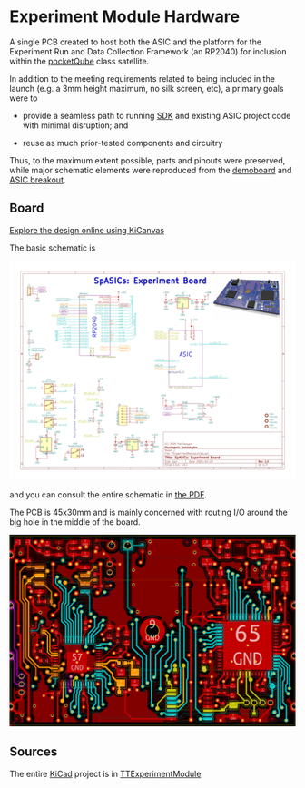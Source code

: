 # Experiment Module Hardware

A single PCB created to host both the ASIC and the platform for the Experiment Run and Data Collection Framework (an RP2040) for inclusion within the [pocketQube](https://en.wikipedia.org/wiki/PocketQube) class satellite.

In addition to the meeting requirements related to being included in the launch (e.g. a 3mm height maximum, no silk screen, etc), a primary goals were to

  * provide a seamless path to running [SDK](https://github.com/TinyTapeout/tt-micropython-firmware) and existing ASIC project code with minimal disruption; and
  
  * reuse as much prior-tested components and circuitry
  
Thus, to the maximum extent possible, parts and pinouts were preserved, while major schematic elements were reproduced from the [demoboard](https://github.com/tinytapeout/tt-demo-pcb) and [ASIC breakout](https://github.com/tinyTapeout/breakout-pcb).


## Board 

[Explore the design online using KiCanvas](https://kicanvas.org/?github=https%3A%2F%2Fgithub.com%2Fpsychogenic%2Fspasics%2Fhardware%2FTTExperimentModule%2F)

The basic schematic is

![TT Exp Board Schematic ](image/TTExperimentModule-schem.jpg)

and you can consult the entire schematic in [the PDF](image/TTExperimentModule.pdf).

The PCB is 45x30mm and is mainly concerned with routing I/O around the big hole in the middle of the board.

![TT Exp Board PCB](image/TTExperimentModule-pcb.png)

## Sources

The entire [KiCad](https://www.kicad.org/) project is in [TTExperimentModule](./TTExperimentModule)





